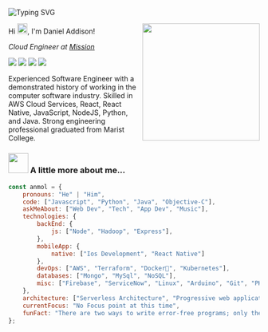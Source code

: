 ![Typing SVG](https://readme-typing-svg.herokuapp.com?font=Fira+Code&duration=2000&pause=500&color=ABABABFF&multiline=true&width=435&height=180&lines=nc+-lvnp+1337;listening+on+%5Bany%5D+1337+...;connect+to+%5Bdanieladdsn%5D+profile;%24+script+%2Fdev%2Fnull+-c+bash;danieladdsn%40profile%3A~%24+.%2Fexploit;..............................;............PwN3d!............;..............................;..............................;..............................;..............................;..............................;)

<img align='right' src="https://user-images.githubusercontent.com/31493110/207221218-8f180314-1efc-474f-aa58-2cd908d01e80.png" width="235 ">

<p> Hi <img src="https://slackmojis.com/emojis/41060-mug_waving/download" width="20.5"/>, I'm Daniel Addison!</p>

<p align='left'><em>Cloud Engineer at <a href="https://www.missioncloud.com/">Mission
</a>
</em></p>

<a align='left' href="https://twitter.com/codeda9"><img src="https://img.shields.io/badge/codeda9%20-%231DA1F2.svg?&style=for-the-badge&logo=Twitter&logoColor=white"/></a>
<a align='left' href="https://www.linkedin.com/in/danieladdsn/"><img src="https://img.shields.io/badge/linkedin%20-%230077B5.svg?&style=for-the-badge&logo=linkedin&logoColor=white"/></a>
<a align='left' href="medium.com/@danieladdsn"><img src="https://img.shields.io/badge/medium-%231DA1A2.svg?&style=for-the-badge&logo=medium&logoColor=black"/></a>
<a align='left' href="https://danieladdsn.com"><img src ="https://img.shields.io/badge/danieladdsn.com-%23316192.svg?&style=for-the-badge&logo=&logoColor=white"/></a>

<p align="left">
Experienced Software Engineer with a demonstrated history of working in the computer software industry. Skilled in AWS Cloud Services, React, React Native, JavaScript, NodeJS, Python, and Java. Strong engineering professional graduated from Marist College. 
</p>

### <img src="https://media.giphy.com/media/VgCDAzcKvsR6OM0uWg/giphy.gif" width="40"> A little more about me...

```javascript
const anmol = {
    pronouns: "He" | "Him",
    code: ["Javascript", "Python", "Java", "Objective-C"],
    askMeAbout: ["Web Dev", "Tech", "App Dev", "Music"],
    technologies: {
        backEnd: {
            js: ["Node", "Hadoop", "Express"],
        },
        mobileApp: {
            native: ["Ios Development", "React Native"]
        },
        devOps: ["AWS", "Terraform", "Docker🐳", "Kubernetes"],
        databases: ["Mongo", "MySql", "NoSQL"],
        misc: ["Firebase", "ServiceNow", "Linux", "Arduino", "Git", "PHP"]
    },
    architecture: ["Serverless Architecture", "Progressive web applications", "Single page applications"],
    currentFocus: "No Focus point at this time",
    funFact: "There are two ways to write error-free programs; only the third one works"
};
```
